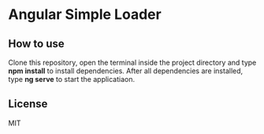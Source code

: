 # Angular Simple Loader

## How to use
Clone this repository, open the terminal inside the project directory and type **npm install** to install dependencies.
After all dependencies are installed, type **ng serve** to start the applicatiaon.

## License
MIT
